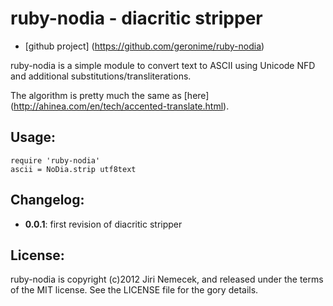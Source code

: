 # ruby-nodia - diacritic stripper

+ [github project] (https://github.com/geronime/ruby-nodia)

ruby-nodia is a simple module to convert text to ASCII using Unicode NFD
and additional substitutions/transliterations.

The algorithm is pretty much the same as
[here] (http://ahinea.com/en/tech/accented-translate.html).

## Usage:

    require 'ruby-nodia'
    ascii = NoDia.strip utf8text

## Changelog:

+ __0.0.1__: first revision of diacritic stripper

## License:

ruby-nodia is copyright (c)2012 Jiri Nemecek, and released under the terms
of the MIT license. See the LICENSE file for the gory details.

